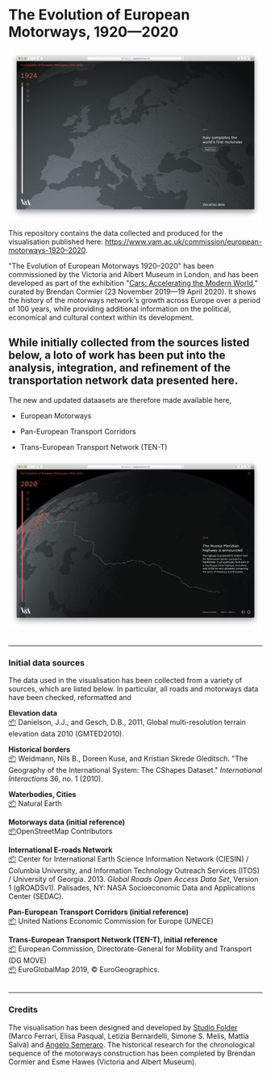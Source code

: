 # The Evolution of European Motorways, 1920—2020

![alt text](https://github.com/StudioFolder/european-motorways/blob/master/VAM_European-Motorways_screen-01.png)

This repository contains the data collected and produced for the visualisation published here: https://www.vam.ac.uk/commission/european-motorways-1920–2020.

"The Evolution of European Motorways 1920–2020" has been commissioned by the Victoria and Albert Museum in London, and has been developed as part of the exhibition "[Cars: Accelerating the Modern World](https://www.vam.ac.uk/exhibitions/cars)," curated by Brendan Cormier (23 November 2019—19 April 2020). It shows the history of the motorways network's growth across Europe over a period of 100 years, while providing additional information on the political, economical and cultural context within its development. 

While initially collected from the sources listed below, a loto of work has been put into the analysis, integration, and refinement of the transportation network data presented here.
---

The new and updated dataasets are therefore made available here,

* European Motorways

* Pan-European Transport Corridors

* Trans-European Transport Network (TEN-T)

![alt text](https://github.com/StudioFolder/european-motorways/blob/master/VAM_European-Motorways_screen-02.png)
</br></br>

***
### Initial data sources
The data used in the visualisation has been collected from a variety of sources, which are listed below. In particular, all roads and motorways data have been checked, reformatted and 

**Elevation data**</br>
[📦](https://www.usgs.gov/land-resources/eros/coastal-changes-and-impacts/gmted2010?qt-science_support_page_related_con=0#qt-science_support_page_related_con) Danielson, J.J., and Gesch, D.B., 2011, Global multi-resolution terrain elevation data 2010 (GMTED2010).

**Historical borders**</br>
[📦](http://nils.weidmann.ws/projects/cshapes/shapefile.html) Weidmann, Nils B., Doreen Kuse, and Kristian Skrede Gleditsch. "The Geography of the International System: The CShapes Dataset." _International Interactions_ 36, no. 1 (2010).

**Waterbodies, Cities**</br>
[📦](https://www.naturalearthdata.com/downloads/) Natural Earth 

**Motorways data (initial reference)**</br>
[📦](https://www.geofabrik.de/data/download.html)OpenStreetMap Contributors

**International E-roads Network**</br>
[📦](https://sedac.ciesin.columbia.edu/data/set/groads-global-roads-open-access-v1) Center for International Earth Science Information Network (CIESIN) / Columbia University, and Information Technology Outreach Services (ITOS) / University of Georgia. 2013. _Global Roads Open Access Data Set_, Version 1 (gROADSv1). Palisades, NY: NASA Socioeconomic Data and Applications Center (SEDAC).

**Pan-European Transport Corridors (initial reference)**</br>
[📦](https://web.archive.org/web/20110223194354/http://www.unece.org/trans/main/ter/Countries/PanEuCorridors.html) United Nations Economic Commission for Europe (UNECE)

**Trans-European Transport Network (TEN-T), initial reference**</br>
[📦](https://ec.europa.eu/transport/infrastructure/tentec/tentec-portal/site/en/maps.html) European Commission, Directorate-General for Mobility and Transport (DG MOVE)</br>[📦](https://eurogeographics.org/products-and-services/open-data/topographic-data/) EuroGlobalMap 2019, © EuroGeographics.
</br></br>

***
### Credits
The visualisation has been designed and developed by [Studio Folder](http://www.studiofolder.it/) (Marco Ferrari, Elisa Pasqual, Letizia Bernardelli, Simone S. Melis, Mattia Salvà) and [Angelo Semeraro](http://angelosemeraro.info/). The historical research for the chronological sequence of the motorways construction has been completed by Brendan Cormier and Esme Hawes (Victoria and Albert Museum).

